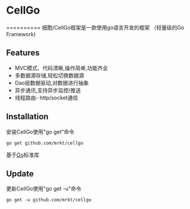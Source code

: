 # CellGo
==========
细胞/CellGo框架是一款使用go语言开发的框架 （轻量级的Go Framework)

Features
--------
* MVC模式、代码清晰,操作简单,功能齐全
* 多数据源存储,轻松切换数据源
* Dao层数据驱动,对数据进行抽象
* 异步通讯,支持异步监控/推送
* 线程路由- http/socket通信

Installation
------------

安装CellGo使用"go get"命令
    
    go get github.com/mrkt/cellgo
    
基于[Go](http://golang.org/)标准库


Update
------

更新CellGo使用"go get -u"命令

    go get -u github.com/mrkt/cellgo
